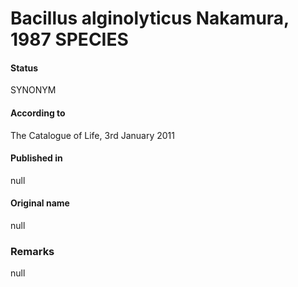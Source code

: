 # Bacillus alginolyticus Nakamura, 1987 SPECIES

#### Status
SYNONYM

#### According to
The Catalogue of Life, 3rd January 2011

#### Published in
null

#### Original name
null

### Remarks
null